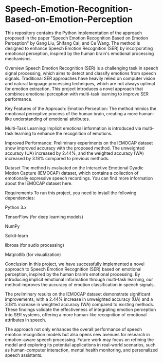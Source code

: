 # Speech-Emotion-Recognition-Based-on-Emotion-Perception

This repository contains the Python implementation of the approach proposed in the paper "Speech Emotion Recognition Based on Emotion Perception" by Gang Liu, Shifang Cai, and Ce Wang. The method is designed to enhance Speech Emotion Recognition (SER) by incorporating emotional perception, inspired by the human brain's emotional processing mechanisms.

Overview
Speech Emotion Recognition (SER) is a challenging task in speech signal processing, which aims to detect and classify emotions from speech signals. Traditional SER approaches have heavily relied on computer vision and natural language processing techniques, which are not always optimal for emotion extraction. This project introduces a novel approach that combines emotional perception with multi-task learning to improve SER performance.

Key Features of the Approach:
Emotion Perception: The method mimics the emotional perceptive process of the human brain, creating a more human-like understanding of emotional attributes.

Multi-Task Learning: Implicit emotional information is introduced via multi-task learning to enhance the recognition of emotions.

Improved Performance: Preliminary experiments on the IEMOCAP dataset show improved accuracy with the proposed method. The unweighted accuracy (UA) increased by 2.44%, and the weighted accuracy (WA) increased by 3.18% compared to previous methods.

Dataset
The method is evaluated on the Interactive Emotional Dyadic Motion Capture (IEMOCAP) dataset, which contains a collection of emotionally expressive speech recordings. You can find more information about the IEMOCAP dataset here.

Requirements
To run this project, you need to install the following dependencies:

Python 3.x

TensorFlow (for deep learning models)

NumPy

Scikit-learn

librosa (for audio processing)

Matplotlib (for visualization)

Conclusion
In this project, we have successfully implemented a novel approach to Speech Emotion Recognition (SER) based on emotional perception, inspired by the human brain’s emotional processing. By introducing implicit emotional information through multi-task learning, our method improves the accuracy of emotion classification in speech signals.

The preliminary results on the IEMOCAP dataset demonstrate significant improvements, with a 2.44% increase in unweighted accuracy (UA) and a 3.18% increase in weighted accuracy (WA) compared to existing methods. These findings validate the effectiveness of integrating emotion perception into SER systems, offering a more human-like recognition of emotional attributes in speech.

The approach not only enhances the overall performance of speech emotion recognition models but also opens new avenues for research in emotion-aware speech processing. Future work may focus on refining the model and exploring its potential applications in real-world scenarios, such as human-computer interaction, mental health monitoring, and personalized speech assistants.
